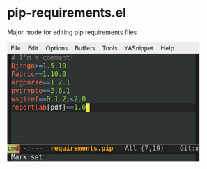 pip-requirements.el
===================

Major mode for editing pip requirements files

![pip-requirements](pip_requirements.png)
